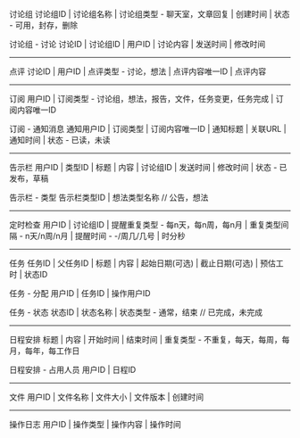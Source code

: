 


讨论组
讨论组ID | 讨论组名称 | 讨论组类型 - 聊天室，文章回复 | 创建时间 | 状态 - 可用，封存，删除

讨论组 - 讨论
讨论ID | 讨论组ID | 用户ID | 讨论内容 | 发送时间 | 修改时间

-----------------------------------------------

点评
讨论ID | 用户ID | 点评类型 - 讨论，想法 | 点评内容唯一ID | 点评内容

-----------------------------------------------

订阅
用户ID | 订阅类型 - 讨论组，想法，报告，文件，任务变更，任务完成 | 订阅内容唯一ID

订阅 - 通知消息
通知用户ID | 订阅类型 | 订阅内容唯一ID | 通知标题 | 关联URL | 通知时间 | 状态 - 已读，未读

-----------------------------------------------

告示栏
用户ID | 类型ID | 标题 | 内容 | 讨论组ID | 发送时间 | 修改时间 | 状态 - 已发布，草稿

告示栏 - 类型
告示栏类型ID | 想法类型名称 // 公告，想法 

-----------------------------------------------

定时检查
用户ID | 讨论组ID | 提醒重复类型 - 每n天，每n周，每n月 | 重复类型间隔 - n天/n周/n月 | 提醒时间 - -/周几/几号 | 时分秒

-----------------------------------------------

任务
任务ID | 父任务ID | 标题 | 内容 | 起始日期(可选) | 截止日期(可选) | 预估工时 | 状态ID

任务 - 分配
用户ID | 任务ID | 操作用户ID

任务 - 状态
状态ID | 状态名称 | 状态类型 - 通常，结束 // 已完成，未完成

-----------------------------------------------

日程安排
标题 | 内容 | 开始时间 | 结束时间 | 重复类型 - 不重复，每天，每周，每月，每年，每工作日 

日程安排 - 占用人员
用户ID | 日程ID

-----------------------------------------------

文件
用户ID | 文件名称 | 文件大小 | 文件版本 | 创建时间

-----------------------------------------------

操作日志
用户ID | 操作类型 | 操作内容 | 操作时间
